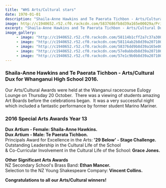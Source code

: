 ```yaml
---
title: "WHS Arts/Cultural stars"
date: 1970-01-01
description: "Shaila-Anne Hawkins and Te Paerata Tichbon - Arts/Cultural Dux for Whanganui High School 2016."
image: http://c1940652.r52.cf0.rackcdn.com/5837686fb8d39a165e00029a/Prizegiving2016.jpg
excerpt: "Shaila-Anne Hawkins and Te Paerata Tichbon - Arts/Cultural Dux for Whanganui High School 2016."
image_gallery:
     - image: "http://c1940652.r52.cf0.rackcdn.com/58114b1cff2a7c37a300154f/Shaila-Anne-Hawkins-Dux-Artium-female.jpg"
     - image: "http://c1940652.r52.cf0.rackcdn.com/58114ab2b8d39a2071003138/Te-Paerata-Tichbon-Dux-Artium-Male.jpg"
     - image: "http://c1940652.r52.cf0.rackcdn.com/58376dd9b8d39a165e0002a4/grace-jones.jpg"
     - image: "http://c1940652.r52.cf0.rackcdn.com/57e0abbdb8d39a2071001fa8/Stage-challenge-website-banner.jpg"
     - image: "http://c1940652.r52.cf0.rackcdn.com/57e1c9b0b8d39a2071002012/National-Winners-Cast-Crew-Teachers-29-Below.jpg"
---
```


<h3><strong>Shaila-Anne Hawkins and Te Paerata Tichbon - Arts/Cultural Dux for Whanganui High School 2016.</strong></h3>
<p>Our Arts/Cultural Awards were held at the <span>Wanganui racecourse Eulogy Lounge on Thursday 20 October. &nbsp;There was a viewing of students amazing Art Boards before the celebrations began. &nbsp;It was a very successful night which included a fantastic&nbsp;<span>performance by former student Marino Mariner</span></span>.</p>
<h3><strong><strong>2016 Special Arts Awards Year 13</strong></strong></h3>
<p><strong>Dux Artium - Female: Shaila-Anne Hawkins.<br /><strong>Dux&nbsp;<strong>Artium - Male: T</strong>e Paerata Tichbon.</strong><br /></strong>Principals Award for Excellence in the Arts:<strong> '29 Below' -&nbsp;Stage Challenge.<br /></strong>Outstanding Leadership in the Cultural Life of the School <br />&amp; Co-Curricular Involvement in the Cultural Life of the School:<strong> Grace Jones.<br /></strong></p>
<p><strong>Other Significant Arts Awards</strong><br />NZ Secondary School's Brass Band:<strong>&nbsp;Ethan Mancer.<br /></strong>Selection to the NZ Young Shakespeare Company:<strong>&nbsp;Vincent Collins.&nbsp;</strong></p>
<p><strong>Congratulations to all our Arts/Cultural winners!</strong></p>

